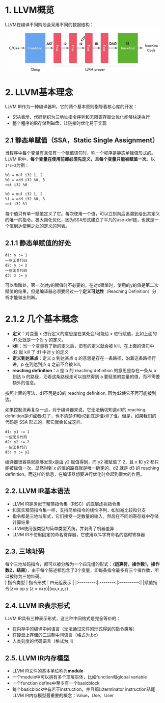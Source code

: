 # 1. LLVM概览
LLVM在编译不同阶段会采用不同的数据结构：
![LLVM IR](./Picture/08.LLVM%20IR.png)

# 2. LLVM基本理念
LLVM IR作为一种编译器IR，它的两个基本原则指导着核心库的开发：
- SSA表示，代码组织为三地址指令序列和无限寄存器让优化能够快速执行
- 整个程序的IR存储到磁盘，让链接时优化易于实现
## 2.1 静态单赋值（SSA，Static Single Assignment）
当程序中每个变量有且仅有一个赋值语句时，称一个程序是静态单赋值形式的。LLVM IR中，**每个变量在使用前都必须先定义，且每个变量只能被赋值一次**。以```1*2+3```为例：
```
%0 = mul i32 1, 2
%0 = add i32 %0, 3
ret i32 %0
```
```
%0 = mul i32 1, 2
%1 = add i32 %0, 3
ret i32 %1
```
每个值只有单一赋值定义了它。每次使用一个值，可以立刻向后追溯到给出其定义的唯一的指令。极大简化优化，因为SSA形式建立了平凡的use-def链，也就是一个值到达使用之处的定义的列表。
## 2.1.1 静态单赋值的好处
```
d1: y := 1
一些无关代码
d2: y := 2
一些无关代码
d3: x := y
```
可以看暗处，第一次对y的赋值时不必要的，在对x赋值时，使用的y的值是第二次赋值的结果，但是编译器必须要经过一个**定义可达性**（Reaching Definition）分析才能做出判断。
# 2.1.2 几个基本概念
- **定义**：对变量 x 进行定义的意思是在某处会/可能给 x 进行赋值，比如上面的 d1 处就是一个对 y 的定义。
- **kill**：当一个变量有了新的定义后，旧有的定义就会被 kill，在上面的语句中 d2 就 kill 了 d1 中对 y 的定义
- **定义到达某点**：定义 p 到达某点 q 的意思是存在一条路径，沿着这条路径行进，p 在到达到点 q 之前不会被 kill。
- **reaching definition**：a 是 b 的 reaching definition 的意思是存在一条从 a 到达 b 的路径，沿着这条路径走可以自然得到 a 要赋值的变量的值，而不需要额外的信息。

按照上面的写法，d1不再是d3的 reaching definition, 因为d2使它不再可能被到达。

如果控制流再复杂一点，对于编译器来说，它无法确切知道d3的 reaching definition是d1或者d2了，也不清楚d1和d2到底是谁kill了谁。但是，如果我们的代码是 SSA 形式的，那它就会长成这样。
```
d1: y1 := 1
一些无关代码
d2: y2 := 2
一些无关代码
d3: x := y2
```
编译器很容易就能够发现x是由 y2 赋值得到，而 y2 被赋值了 2，且 x 和 y2 都只能被赋值一次，显然得到 x 的值的路径就是唯一确定的，d2 就是 d3 的 reaching definition。而这样的信息，在编译器想要进行优化时会起到很大的作用。
## 2.2. LLVM IR基本语法
- LLVM IR是类似于精简指令集（RISC）的底层虚拟指令集
- 和真实精简指令集一样，支持简单指令的线性序列，如加减比较和分支
- 指令都是三地址形式，它们接受一定数量的输入，然后在不同的寄存器中存储计算结果
- LLVM使用强类型的简单类型系统，并剥离了机器差异
- LLVM IR不使用固定的命名寄存器，它使用以%字符命名的临时寄存器
## 2.3. 三地址码
每个三地址码指令，都可以被分解为一个四元组的形式：**（运算符，操作数1，操作数2，结果）**，由于每个陈述都包含了3个变量，即每条指令最多有三个操作数，所以被称为三地址码。  
| 指令类型 | 指令形式 | 四元组表示 |
|:---------:|:--------:|:----------:|
|赋值指令|z=x op y (z = x+y)|(op,x,y,z)
## 2.4. LLVM IR表示形式
LLVM IR具有三种表示形式，这三种中间格式是完全等价的：
- 在内存中的编译中间语言（无法通过文件的形式得到的指令类等）
- 在硬盘上存储的二进制中间语言（格式为.bc）
- 人类刻度的代码语言（格式为.ll）
## 2.5. LLVM IR内存模型
- LLVM IR文件的基本单位称为**module**
- 一个module中可以拥有多个顶层实体，比如function和global variable
- 一个function define中至少有一个basicblock
- 每个basicblock中有若干instruction，并且都以terminator instruction结尾
LLVM IR内存模型最重要的概念：Value，Use，User
